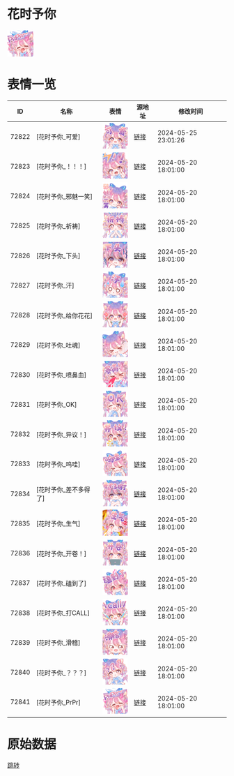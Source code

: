 # 花时予你

<img src="./cover.png" height="60" alt="cover" />

# 表情一览

|ID|名称|表情|源地址|修改时间|
|----|----|----|----|----|
|72822|[花时予你_可爱]|<img src="./pic/072822_%5B花时予你_可爱%5D.png" height="60" alt="可爱"/>|[链接](https://i0.hdslb.com/bfs/garb/bb9571676197572a6b55c79c5d26ee093cf25957.png)|2024-05-25 23:01:26|
|72823|[花时予你_！！！]|<img src="./pic/072823_%5B花时予你_！！！%5D.png" height="60" alt="！！！"/>|[链接](https://i0.hdslb.com/bfs/garb/a6b393b3fba3c50ac63b321b49690453978db938.png)|2024-05-20 18:01:00|
|72824|[花时予你_邪魅一笑]|<img src="./pic/072824_%5B花时予你_邪魅一笑%5D.png" height="60" alt="邪魅一笑"/>|[链接](https://i0.hdslb.com/bfs/garb/077aa79ce370eeaeba76bfe590071a49b0165997.png)|2024-05-20 18:01:00|
|72825|[花时予你_祈祷]|<img src="./pic/072825_%5B花时予你_祈祷%5D.png" height="60" alt="祈祷"/>|[链接](https://i0.hdslb.com/bfs/garb/8ade9423aedfd0bf88c8dee6c52f09026db6c1b0.png)|2024-05-20 18:01:00|
|72826|[花时予你_下头]|<img src="./pic/072826_%5B花时予你_下头%5D.png" height="60" alt="下头"/>|[链接](https://i0.hdslb.com/bfs/garb/9c414ce1e07a952bc4fe622388d41e9faff6bd2d.png)|2024-05-20 18:01:00|
|72827|[花时予你_汗]|<img src="./pic/072827_%5B花时予你_汗%5D.png" height="60" alt="汗"/>|[链接](https://i0.hdslb.com/bfs/garb/a25b6b14af5321ab68e03c89f369dc7c528dd6e5.png)|2024-05-20 18:01:00|
|72828|[花时予你_给你花花]|<img src="./pic/072828_%5B花时予你_给你花花%5D.png" height="60" alt="给你花花"/>|[链接](https://i0.hdslb.com/bfs/garb/437333949bb8d78999b8c1802d0d07dd5550a7f8.png)|2024-05-20 18:01:00|
|72829|[花时予你_吐魂]|<img src="./pic/072829_%5B花时予你_吐魂%5D.png" height="60" alt="吐魂"/>|[链接](https://i0.hdslb.com/bfs/garb/3254c4f99eb957a1864cafe9056acaa86411620a.png)|2024-05-20 18:01:00|
|72830|[花时予你_喷鼻血]|<img src="./pic/072830_%5B花时予你_喷鼻血%5D.png" height="60" alt="喷鼻血"/>|[链接](https://i0.hdslb.com/bfs/garb/71830a2859fcec1e88197ec14dfed7078e35a653.png)|2024-05-20 18:01:00|
|72831|[花时予你_OK]|<img src="./pic/072831_%5B花时予你_OK%5D.png" height="60" alt="OK"/>|[链接](https://i0.hdslb.com/bfs/garb/404e7f1e140f251a6bbd57f23f469791e7506146.png)|2024-05-20 18:01:00|
|72832|[花时予你_异议！]|<img src="./pic/072832_%5B花时予你_异议！%5D.png" height="60" alt="异议！"/>|[链接](https://i0.hdslb.com/bfs/garb/945e0f5074c76f6470ce8e2055d13f7a1721a545.png)|2024-05-20 18:01:00|
|72833|[花时予你_呜哇]|<img src="./pic/072833_%5B花时予你_呜哇%5D.png" height="60" alt="呜哇"/>|[链接](https://i0.hdslb.com/bfs/garb/2fd170153a23b057a90e4f870e35969c89d3f846.png)|2024-05-20 18:01:00|
|72834|[花时予你_差不多得了]|<img src="./pic/072834_%5B花时予你_差不多得了%5D.png" height="60" alt="差不多得了"/>|[链接](https://i0.hdslb.com/bfs/garb/11f62a26eda106fe173606ec73506f283e047a4a.png)|2024-05-20 18:01:00|
|72835|[花时予你_生气]|<img src="./pic/072835_%5B花时予你_生气%5D.png" height="60" alt="生气"/>|[链接](https://i0.hdslb.com/bfs/garb/66cfdbc2f70382e71e5ac21b20fc2954bf983317.png)|2024-05-20 18:01:00|
|72836|[花时予你_开卷！]|<img src="./pic/072836_%5B花时予你_开卷！%5D.png" height="60" alt="开卷！"/>|[链接](https://i0.hdslb.com/bfs/garb/240fe041e87d878695ca1c71470d0d4de6aa7121.png)|2024-05-20 18:01:00|
|72837|[花时予你_磕到了]|<img src="./pic/072837_%5B花时予你_磕到了%5D.png" height="60" alt="磕到了"/>|[链接](https://i0.hdslb.com/bfs/garb/dc0b805e87f0abb7af1fd302f3aec60ec499059c.png)|2024-05-20 18:01:00|
|72838|[花时予你_打CALL]|<img src="./pic/072838_%5B花时予你_打CALL%5D.png" height="60" alt="打CALL"/>|[链接](https://i0.hdslb.com/bfs/garb/bcc9523167b22ac93f1507bcb1d7d894d2f8bb5d.png)|2024-05-20 18:01:00|
|72839|[花时予你_滑稽]|<img src="./pic/072839_%5B花时予你_滑稽%5D.png" height="60" alt="滑稽"/>|[链接](https://i0.hdslb.com/bfs/garb/f95d0b2daa18392759016d5a720f3ca8e175e366.png)|2024-05-20 18:01:00|
|72840|[花时予你_？？？]|<img src="./pic/072840_%5B花时予你_？？？%5D.png" height="60" alt="？？？"/>|[链接](https://i0.hdslb.com/bfs/garb/f26b550bdc7abd77113bba70b20a019f7c8f751a.png)|2024-05-20 18:01:00|
|72841|[花时予你_PrPr]|<img src="./pic/072841_%5B花时予你_PrPr%5D.png" height="60" alt="PrPr"/>|[链接](https://i0.hdslb.com/bfs/garb/5483f04b2b5ca2c44701140891164bd99964ab38.png)|2024-05-20 18:01:00|

# 原始数据

[跳转](./raw.json)

